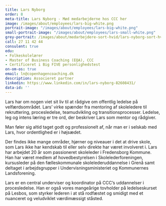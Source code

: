 ```yaml
---
title: Lars Nyborg
order: 8
meta-title: Lars Nyborg - Mød medarbejderne hos CCC her
image: /images/about/employees/lars-big-white.png
portrait-image: "/images/about/employees/lars-big-white.png"
small-portrait-image: "/images/about/employees/lars-small-white.png"
grey-portrait: /images/about/medarbejdere-sort-hvid/lars-nyborg-sort-hvid.png
call: 27 11 42 44
consulent: true
edu:
- Folkeskolelærer
- Master of Business Coaching (EQA), CCC
- Certificeret i Big FIVE personlighedstest
on-om-os: true
email: ln@copenhagencoaching.dk
description: Associeret partner
linkedin: https://www.linkedin.com/in/lars-nyborg-82608431/
data-id: ''
---
```

Lars har om nogen viet sit liv til at rådgive om offentlig ledelse på velfærdsområdet. Lars’ virke spænder fra mentoring af skoleledere til rekruttering, procesledelse, teamudvikling og transitionsprocesser.  Ledelse, leg og intens læring er tre ord, der beskriver Lars som mentor og rådgiver.

Man føler sig altid taget godt og professionelt af, når man er i selskab med Lars, hvor ordentlighed er i højsædet. 

Der findes ikke mange områder, hjørner og niveauer i det at drive skole, som Lars ikke har kendskab til eller selv direkte har været involveret i. Lars har arbejdet 20 år som passioneret skoleleder i Fredensborg Kommune. Han har været medlem af hovedbestyrelsen i Skolelederforeningen, kursusleder på den fælleskommunale skolelederuddannelse i Grenå samt deltaget i arbejdsgrupper i Undervisningsministeriet og Kommunernes Landsforening. 

Lars er en central underviser og koordinator på CCC’s uddannelser i procesledelse. Han er også vores mangeårige tovholder på ledelseskurset på Lesbos, som styrker lederen i at stå rodfæstet og smidigt med et nuanceret og veludviklet værdimæssigt ståsted.